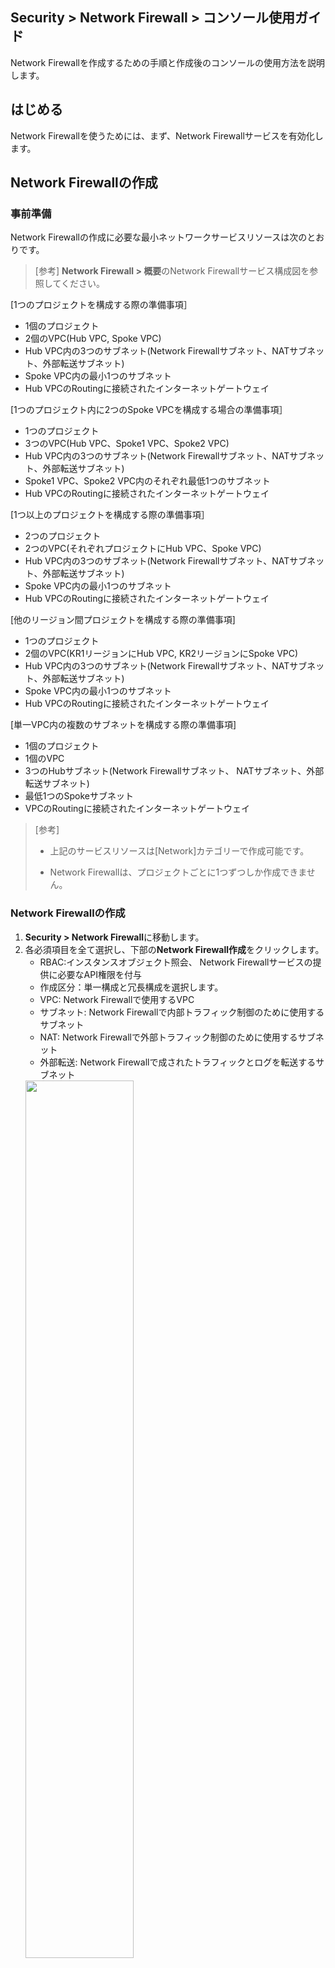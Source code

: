 ## Security > Network Firewall > コンソール使用ガイド

Network Firewallを作成するための手順と作成後のコンソールの使用方法を説明します。

## はじめる

Network Firewallを使うためには、まず、Network Firewallサービスを有効化します。

## Network Firewallの作成

### 事前準備

Network Firewallの作成に必要な最小ネットワークサービスリソースは次のとおりです。

> [参考]
> **Network Firewall > 概要**のNetwork Firewallサービス構成図を参照してください。

[1つのプロジェクトを構成する際の準備事項］

* 1個のプロジェクト
* 2個のVPC(Hub VPC, Spoke VPC)
* Hub VPC内の3つのサブネット(Network Firewallサブネット、NATサブネット、外部転送サブネット)
* Spoke VPC内の最小1つのサブネット
* Hub VPCのRoutingに接続されたインターネットゲートウェイ

[1つのプロジェクト内に2つのSpoke VPCを構成する場合の準備事項］ 

* 1つのプロジェクト
* 3つのVPC(Hub VPC、Spoke1 VPC、Spoke2 VPC)
* Hub VPC内の3つのサブネット(Network Firewallサブネット、NATサブネット、外部転送サブネット)
* Spoke1 VPC、Spoke2 VPC内のそれぞれ最低1つのサブネット
* Hub VPCのRoutingに接続されたインターネットゲートウェイ

[1つ以上のプロジェクトを構成する際の準備事項］

* 2つのプロジェクト
* 2つのVPC(それぞれプロジェクトにHub VPC、Spoke VPC)
* Hub VPC内の3つのサブネット(Network Firewallサブネット、NATサブネット、外部転送サブネット)
* Spoke VPC内の最小1つのサブネット
* Hub VPCのRoutingに接続されたインターネットゲートウェイ


[他のリージョン間プロジェクトを構成する際の準備事項]

* 1つのプロジェクト
* 2個のVPC(KR1リージョンにHub VPC, KR2リージョンにSpoke VPC)
* Hub VPC内の3つのサブネット(Network Firewallサブネット、NATサブネット、外部転送サブネット)
* Spoke VPC内の最小1つのサブネット
* Hub VPCのRoutingに接続されたインターネットゲートウェイ


[単一VPC内の複数のサブネットを構成する際の準備事項]

* 1個のプロジェクト
* 1個のVPC
* 3つのHubサブネット(Network Firewallサブネット、 NATサブネット、外部転送サブネット)
* 最低1つのSpokeサブネット
* VPCのRoutingに接続されたインターネットゲートウェイ


> [参考]
>* 上記のサービスリソースは[Network]カテゴリーで作成可能です。
> 
>* Network Firewallは、プロジェクトごとに1つずつしか作成できません。

### Network Firewallの作成

1. **Security > Network Firewall**に移動します。
2. 各必須項目を全て選択し、下部の**Network Firewall作成**をクリックします。
    * RBAC:インスタンスオブジェクト照会、 Network Firewallサービスの提供に必要なAPI権限を付与
    * 作成区分：単一構成と冗長構成を選択します。
    * VPC: Network Firewallで使用するVPC
    * サブネット: Network Firewallで内部トラフィック制御のために使用するサブネット
    * NAT: Network Firewallで外部トラフィック制御のために使用するサブネット
    * 外部転送: Network Firewallで成されたトラフィックとログを転送するサブネット
    <img src="https://kr1-api-object-storage.nhncloudservice.com/v1/AUTH_2acdfabf4efe4efc8a04c00b348110c9/cdn_origin/prod_nfw/24.07.12/nfw_add.png" height="60%">


> [参考]
> 
>* 作成されたNetwork Firewallはユーザーのプロジェクトに表示されません。 
>* サブネット、 NAT、外部転送に使用するサブネットはすべて別のサブネットを選択する必要があります。
>   * なるべくNHN Cloudコンソールで作成できる最小単位(28ビット)で作成することを推奨します。
>* Network Firewallが属するVPCのルーティングテーブルにインターネットゲートウェイが接続されている必要があります。
>* Network Firewallサービスは、利用可能領域を分離して冗長化を基本的に提供します。
>* Security Groupsとは別のサービスなので、Network Firewallを使用すると、両方のサービスを許可しなければインスタンスにアクセスすることができません。
>* Network Firewallが所有しているCIDR帯域と接続が必要なCIDR帯域は重複してはいけません。
>* **Network > Network Interface**にてVirtual_IPタイプで作成されているIPはNetwork Firewallにて冗長化用途で使用中のため、削除すると通信が遮断される可能性があります。
>* 単一または冗長構成を選択してNetwork Firewallを作成した後、変更が必要な場合、**オプション** タブで構成を変更できます。

### 接続設定
> [例]
> Network Firewallが使用するVPC(Hub)は10.0.0.0/24で、Network Firewallと接続が必要なVPC(Spoke)は172.16.0.0/24の場合
1. <strong>Network > Routing</strong> に移動し、Spoke VPCを選択した後、ルーティングテーブルを変更します。
    * Spoke VPCを選択した後、<strong>ルーティングテーブルの変更</strong>をクリックして中央集中型ルーティング(CVR)方式に変更します。
<img src="https://kr1-api-object-storage.nhncloudservice.com/v1/AUTH_2acdfabf4efe4efc8a04c00b348110c9/cdn_origin/prod_nfw/23.12.19/ConnectionSettings1.png" height="65%" />
<br>
<img src="https://kr1-api-object-storage.nhncloudservice.com/v1/AUTH_2acdfabf4efe4efc8a04c00b348110c9/cdn_origin/prod_nfw/23.12.19/ConnectionSettings2.png" height="50%" />
<br>

2. <strong>Network > Peering Gateway</strong> に移動してピアリングを作成します。
    * Spoke VPCが別のプロジェクトの場合、プロジェクトピアリングを作成します。
    * Spoke VPCが別のリージョンの場合、リージョンピアリングを作成します。
    * Spoke VPCが同じプロジェクトの場合、ピアリングを作成します。
        * ピアリングゲートウェイ接続の詳細については、 [ユーザーガイド](https://docs.nhncloud.com/ko/Network/Peering%20Gateway/ko/console-guide/)を参照してください。
<img src="https://kr1-api-object-storage.nhncloudservice.com/v1/AUTH_2acdfabf4efe4efc8a04c00b348110c9/cdn_origin/prod_nfw/23.12.19/ConnectionSettings3.png" height="65%" />
<br>
<img src="https://kr1-api-object-storage.nhncloudservice.com/v1/AUTH_2acdfabf4efe4efc8a04c00b348110c9/cdn_origin/prod_nfw/23.12.19/ConnectionSettings4.png" height="65%" />
<br>

3. <strong>Network > Routing</strong> に移動してHub VPCを選択した後、下記のルーティングを設定します。
    * 対象CIDR: 172.16.0.0/24
    * ゲートウェイ:ピアリング接続後に追加されたピアリングタイプのゲートウェイ
    <img src="https://kr1-api-object-storage.nhncloudservice.com/v1/AUTH_2acdfabf4efe4efc8a04c00b348110c9/cdn_origin/prod_nfw/23.12.19/ConnectionSettings5.png" height="65%" />
<br>

4. <strong>Network > Routing</strong> に移動してSpoke VPCを選択した後、下記のルーティングを設定します。
    * 対象CIDR: 0.0.0.0/0
    * ゲートウェイ：ピアリング接続後に追加したピアリングタイプのゲートウェイ
    <img src="https://kr1-api-object-storage.nhncloudservice.com/v1/AUTH_2acdfabf4efe4efc8a04c00b348110c9/cdn_origin/prod_nfw/23.12.19/ConnectionSettings6.png" height="65%" />
<br>

5. <strong>Network > Peering Gateway</strong> に移動してルーティングを設定します。
    * 作成されたピアリングを選択して**ルート** タブに移動します。
    * **ピア**または**ローカルルートの変更**ボタンを押して、以下のようにルーティングを設定します。
        * 対象CIDR: 0.0.0.0/0
        * ゲートウェイ: NetworkFirewall\_INF\_TRAFFIC\_VIP
        <img src="https://kr1-api-object-storage.nhncloudservice.com/v1/AUTH_2acdfabf4efe4efc8a04c00b348110c9/cdn_origin/prod_nfw/23.12.19/ConnectionSettings7.png" height="65%" />
<br>
<img src="https://kr1-api-object-storage.nhncloudservice.com/v1/AUTH_2acdfabf4efe4efc8a04c00b348110c9/cdn_origin/prod_nfw/23.12.19/ConnectionSettings8.png" height="50%" />

上記のルーティング設定が完了すると、Spoke VPCにあるインスタンスがNetwork Firewallを経由して公認通信をすることができます。 (<strong>Network Firewall > NAT</strong> タブでNATを追加する必要があります)
<br>

***
<br>

**Spoke VPCのサブネットが2つ以上あり、Network Firewallを介してサブネット間のトラフィック制御が必要な場合、**以下のルーティングを追加します。

> [例]
> Spoke VPC(172.16.0.0/24)のサブネットが172.16.0.0/25と172.16.0.128/25の場合

* <strong>Network > Routing</strong> に移動して Spoke VPCを選択した後、下記の2つのルーティングを追加します。
    * 対象CIDR: 172.16.0.0/25と172.16.0.128/25
    * ゲートウェイ:ピアリング接続後に追加されたピアリングタイプのゲートウェイ
    <img src="https://kr1-api-object-storage.nhncloudservice.com/v1/AUTH_2acdfabf4efe4efc8a04c00b348110c9/cdn_origin/prod_nfw/23.12.19/ConnectionSettings9.png" height="65%" />
<br>
<img src="https://kr1-api-object-storage.nhncloudservice.com/v1/AUTH_2acdfabf4efe4efc8a04c00b348110c9/cdn_origin/prod_nfw/23.12.19/ConnectionSettings10.png" height="65%" />
上記のルーティング設定が完了したら、Spoke VPC内にあるサブネット間のNetwork Firewallを経由してプライベート通信をすることができます。 (<strong>Network Firewall > Policy</strong> タブでポリシーを追加する必要があります)
<br>

***
<br>

**Spoke VPCが2つ以上**ある場合は、以下のルーティングを追加します。

> [例]
> Spoke VPC1(172.16.0.0/24)とSpoke VPC2(192.168.0.0/24)の場合
* <strong>Network > Routing</strong> に移動してHub VPCを選択した後、下記の2つのルーティングを追加します。
    * Spoke VPC 1
        * 対象CIDR: 172.16.0.0/24
        * ゲートウェイ: Hub VPCとSpoke VPC1の間に追加されたピアリングタイプのゲートウェイ
    * Spoke VPC 2
        * 対象CIDR: 192.168.0.0/24
        * ゲートウェイ: Hub VPCとSpokr VPC2の間に追加されたピアリングタイプのゲートウェイ
        <img src="https://kr1-api-object-storage.nhncloudservice.com/v1/AUTH_2acdfabf4efe4efc8a04c00b348110c9/cdn_origin/prod_nfw/23.12.19/ConnectionSettings11.png" height="65%" />


> [参考]
> **接続設定**の**5**のようにSpoke VPC2-Hub間のVPCピアリングにもルートの追加設定が必要です。
上記のルーティング設定が完了すると、異なるSpoke VPC間のNetwork Firewallを経由してプライベート通信を行うことができます。 (<strong>Network Firewall > ポリシー</strong>タブでポリシーの追加が必要)
Network Firewallサービス構成図を参考にして、お客様の環境に合わせて接続を設定してください。
<br>

***

Network Firewallの作成と接続設定が完了すると、Network Firewallの様々な機能を活用してアクセス制御を構成できます。
<br>


## ポリシー
Network Firewallを作成すると、ポリシー初期ページに移動します。

**ポリシー**タブではNetwork Firewallと接続されたVPC間のトラフィックとインバウンド/アウトバウンドトラフィックを制御できるポリシーを管理できます。

### メインページ

* default-denyは必須ポリシーであり、修正や削除ができません。

> [参考]
> default-denyポリシーでブロックされたログは、**オプション**タブの基本ブロックポリシーログ設定**を**使用**に変更した後、**ログ**タブで確認できます。

![main_page.PNG](https://kr1-api-object-storage.nhncloudservice.com/v1/AUTH_2acdfabf4efe4efc8a04c00b348110c9/cdn_origin/prod_nfw/23.09.07/main_page_1.png)

### ポリシー追加

* 出発地、目的地、宛先ポートを基にポリシーを追加できます。
    * すでに作成されたオブジェクトを通じて出発地、目的地、宛先ポートを選択します。
* ポリシーの状態(有効/無効)と動作(許可/ブロック)、スケジュールを設定し、ポリシーごとのロギングの有無などのオプションを設定してポリシーを追加できます。
* スケジュール機能は、ポリシーの状態を有効にした後に動作します(ポリシーが無効になっている場合、スケジュール機能は適用されません)。

![acl_add.PNG](https://kr1-api-object-storage.nhncloudservice.com/v1/AUTH_2acdfabf4efe4efc8a04c00b348110c9/cdn_origin/prod_nfw/24.05.27/acl_add.png)

### ポリシーのコピー

* **コピー**をクリックしてポリシーをコピーできます。
    * コピーされたポリシーは無効になります。


![acl_copy.PNG](https://kr1-api-object-storage.nhncloudservice.com/v1/AUTH_2acdfabf4efe4efc8a04c00b348110c9/cdn_origin/prod_nfw/23.09.07/acl_copy_1.png)


### ポリシーの修正

* **修正**をクリックしてポリシーを修正できます。


### ポリシーの移動

* **移動**をクリックしてポリシーを移動できます。
    * default-denyポリシーの下には移動できません。

![acl_move.PNG](https://kr1-api-object-storage.nhncloudservice.com/v1/AUTH_2acdfabf4efe4efc8a04c00b348110c9/cdn_origin/prod_nfw/23.09.07/acl_move_1.png)

### ポリシーの削除

* **削除**をクリックしてポリシーを削除できます。

>[注意]
>一度削除したポリシーは復元することができず、 default-denyポリシーは削除できません。

### ポリシーの一括ダウンロード

* ポリシータブに作成されているポリシー全体を一度にダウンロードできます。

### ポリシーの一括登録

* ダウンロードしたテンプレートを使って、ポリシーを一括で登録できます。

![acl_batch.PNG](https://kr1-api-object-storage.nhncloudservice.com/v1/AUTH_2acdfabf4efe4efc8a04c00b348110c9/cdn_origin/prod_nfw/23.09.07/acl_batch_1.png)

## オブジェクト

**オブジェクト**タブでは、ポリシーを作成する時に使用するIPとポートを作成して管理します。

### 追加

* 必須項目を入力してオブジェクトを作成します。
IPとポートは下記のタイプとプロトコルを追加できます。

    * IP
        * タイプ:サブネット、範囲、グループ
    * ポート
        * タイプ:ポート、範囲、グループ
        * プロトコル: TCP, UDP, ICMP

### 修正
* **修正**をクリックしてオブジェクトを修正できます。
    * タイプは修正ができません。

### 削除

* **削除**をクリックしてオブジェクトを削除できます。

    * 自動的にNetwork Firewallで生成されたオブジェクトは修正や削除ができません。

>[注意]
>ポリシーで使用中のオブジェクトは削除後、ALLオブジェクトに変更されます。

### インスタンスオブジェクトの追加
* Network Firewallが作成されたプロジェクト内にあるインスタンスを活用して、オブジェクトを追加できます。

> [参考]
>
> * インスタンスに関係なく、単にインスタンスの名前とプライベートIPアドレスだけを参考にしてオブジェクトを作成します(作成後は、オブジェクトタブで管理)


### オブジェクトの一括ダウンロード

* **オブジェクト**タブに作成されているIPとポートオブジェクト全体をそれぞれ一度にダウンロードできます。

## NAT

**NAT**(ネットワークアドレス変換)タブでは、外部から接続するインスタンスと専用に使用するグローバルIPを選択して接続します。

>[参考]
> 
> * NATは目的地ベースおよび1:1方式のみ提供します。
> * ポートベースのNATは提供しません。
> * NATを作成した後、**ポリシー**タブに許可ポリシーを追加すると公認通信が可能です。
> * NAT削除後、使用しないNAT前のグローバルIPは**Network - Floating**で直接削除してください。

### 追加

* **追加**をクリックしてNATを作成します。
    * NAT前のグローバルIPは**Network > Floating IP**であらかじめ作成したIPのいずれかを選択します。  
    * NAT後、プライベートIPで選択するオブジェクトは、**オブジェクト**タブであらかじめ作成しておく必要があり、**追加**をクリックして追加できます。

![nat_add.PNG](https://kr1-api-object-storage.nhncloudservice.com/v1/AUTH_2acdfabf4efe4efc8a04c00b348110c9/cdn_origin/prod_nfw/24.04.05/nat_add_2.png)

>[参考]
> 
> インスタンスへの接続は、NATを追加しながら設定したNAT前のグローバルIPで行うことができます。 (インスタンスに直接Floating IPを接続する必要はありません)

### 修正

* **修正**をクリックして作成されたNATを修正します。
    * 修正はグローバルIPとプライベートIPの両方を修正できます。

### 削除

* **削除**をクリックして作成されたNATを削除します。

## VPN

**VPN**タブでは、サイト間の暗号化されたトンネルを通じて安全なプライベート通信をサポートします。

### ゲートウェイ作成

* **ゲートウェイの作成**をクリックして、ピアVPN機器と接続するためのゲートウェイを作成します。

![gw_add.PNG](https://kr1-api-object-storage.nhncloudservice.com/v1/AUTH_2acdfabf4efe4efc8a04c00b348110c9/cdn_origin/prod_nfw/24.05.27/gw_add.png)

> [参考]
>
> * VPCとサブネットは修正できません。
> * ゲートウェイは最大10個まで作成可能です。
### ゲートウェイの修正

* **修正**ボタンをクリックしてゲートウェイを修正します。

### ゲートウェイの削除

* **削除**ボタンをクリックしてゲートウェイを削除します。
    * ゲートウェイに接続されたトンネルがある場合、削除されません。

### Floating IP接続

* ピア機器との接続に必要なFloating IPを設定します。
    * Floating IPは **Network > Floating IP**に作成されたリストのうち、未使用中の項目が表示されます。

![fip.PNG](https://kr1-api-object-storage.nhncloudservice.com/v1/AUTH_2acdfabf4efe4efc8a04c00b348110c9/cdn_origin/prod_nfw/24.05.27/fip.png)

### トンネル作成

* ピア機器と接続するトンネルを作成します。

![tunnel_add.PNG](https://kr1-api-object-storage.nhncloudservice.com/v1/AUTH_2acdfabf4efe4efc8a04c00b348110c9/cdn_origin/prod_nfw/24.05.27/tunnel_add.png)

* トンネル設定
    * ゲートウェイ：ゲートウェイタブで作成されたゲートウェイが表示され、トンネルと接続するゲートウェイを選択します。
        * 作成されたゲートウェイがない場合は、表示されません。
    * ピアIPアドレス：接続するピアVPN機器のIPアドレスを入力します。
    * IKEバージョン：ピアVPN機器と同じバージョンに設定します。
        * IKEバージョン1はMain Modeのみサポートされます。
    * Pre-Shared Key：ピアVPN機器と同じキー値を入力します。
    * DPD(dead peer detection)： 10秒単位で合計5回の再送信を試行し、無効を選択した場合、ピアVPN機器のDPDリクエストに対するレスポンスのみをサポートします。
    * NAT-Traversal：トンネル作成時に発生するパケットの削除を防止するための機能で、一般的にピアVPN装置がグローバルIPの場合、使用に設定します。
* Phase 1/2設定
    * IPSec VPN トンネルを作成するために必要な設定情報を入力します。

 > [設定時の注意事項］
 >
 > * 全ての設定はピアVPN機器と同じように設定します。
 > * ローカルIDはピアVPN機器の設定方式によって選択的に設定します。
 > * Phase 2の追加は最大3つまで可能です。
 > * ローカルプライベートIPとピアプライベートIPは互いに重複しないようにしてください。 この範囲には、VPCピアリングを含むNetwork Firewallと接続するすべてのプライベート帯域が含まれます。
  > 下記のCIDRは、ローカルプライベートIPとピアプライベートIPに追加することができず、追加する場合、Network Firewallを経由する通信に問題がある可能性があります。
 >   * 10.0.0.0/8
 >   * 172.16.0.0/12
 >   * 192.168.0.0/16

### トンネル接続

* トンネル作成が完了すると、接続待機状態で作成され、作成されたトンネルを**接続**ボタンをクリックしてピアVPN機器と接続します。

> [参考]
>
> * **状態**列で色別にトンネルの状態を確認できます。
 >   * 緑：ピアVPN機器と正常に接続している状態です。
 >   * 赤：設定値または通信状態などの問題でピアVPN機器間の接続に失敗した状態。
 >   * 灰色: 接続待機状態(新しく作成されたトンネル)
 >   * オレンジ色： **停止**ボタンをクリックして、ピアVPN機器間の接続が停止した状態

### トンネル修正

* **修正**ボタンをクリックしてトンネルを修正します。
    * 設定値のうち、ゲートウェイを除くすべての値を修正することができ、修正する場合、ピアVPN機器も同じ値に修正する必要があります。

### トンネル停止

* **停止**ボタンをクリックしてトンネルを停止します。
    * 停止する場合、ピアVPN機器を介したプライベート通信が中断されます。

### トンネル削除

* **削除**ボタンをクリックしてトンネルを削除します。

### イベント

* ピアVPN機器とのトンネル接続時に発生するイベントログを検索できます。

> [参考]
>
> * イベントでは、トンネルに関するイベントログのみを検索できます。
> * VPN トンネルを介した通信ログまたはトンネル作成と削除などの監査ログは、**ログ**タブでご確認ください。

## ログ

**ログ**タブでは、Network Firewallで作成されたログを検索できます。

### 検索

* トラフィック: Network Firewallを経由する際に、許可またはブロックポリシーによって作成されたトラフィックログを検索します。
    * 照会は1か月単位で最大3か月までの過去のデータのみ検索可能です。
        * 最大保存ログ数は800万個であり、トラフィックの量によって保存されるログの量が変わるため、過去のデータが照会されない場合があります。
    * 別のデータ保存が必要な場合は、**オプション**タブの**ログリモート送信設定**を参照してください。

* Audit:ポリシーの作成および削除など、Network Firewallの変更事項に関するログを検索
    * 照会は最大1か月単位で検索可能で、組織サービスであるCloudTrailでも検索できます。

### Excelダウンロード

* **Excelダウンロード**をクリックしてトラフィックとAuditログの検索結果をダウンロードできます。
    * トラフィックログの最大ダウンロード数は30万件です。

## モニター

**モニター**タブではNetwork Firewallの状態をリアルタイムで確認できます。
検索は最大24時間(1日)以内でのみ可能です。

### 検索

* セッション:現在Network Firewallを介して使用するセッションの数量
* ネットワーク使用量:現在Network Firewallを経由するインバウンド/アウトバウンドトラフィック

## オプション

**オプション**タブではNetwork Firewall運営に必要なオプションを設定できます。

### ログ設定

* 基本ブロックポリシーログ設定: Network Firewall作成後に必ず作成される基本ブロックポリシーログを保存するかどうかを選択します。
    * 使用を選択すると、基本ブロックポリシーで作成されたログはトラフィックログから検索できます。
* ログ遠隔転送設定:遠隔地にトラフィックログを保存できるオプションを選択します。
    * Syslog:最大2つの遠隔地アドレスにログを保存
        * 2つの遠隔地は 個別に設定可能(IPアドレス、プロトコル、ポート番号)
    * Object Storage: NHN Cloudで提供するObject Storageサービスでログを転送
    * Log & Crash Search: NHN Cloudで提供するLog & Crash Searchサービスでログを転送

### 一般設定

* MTU(maximum transmission unit)サイズ設定: Network Firewallに連結されたイーサネットのMTUサイズを設定します。
    * トラフィック: NHN Cloud内部通信に使用するイーサネット(ピアリング通信を含む)
    * NAT:外部通信に使用するイーサネット

> [参考] 
> トラフィック、 NATイーサネットの基本MTUサイズは1450Byteです。

* Network Firewall構成：単一または冗長化でNetwork Firewallの構成方法を設定できます。

> [参考]
> 
> * 構成方法を変更する場合、数分程度の時間がかかり、設定変更が完了するまでサービスに影響を及ぼす可能性があります。
> * ポリシー、NATなどNetwork Firewallの変更作業は、構成方法の変更が完了した後に行うことを推奨します。
* Network Firewallの削除：運用中のNetwork Firewallを削除できます。
    * Network Firewallは韓国(パンギョ)リージョンと韓国(ピョンチョン)リージョンでそれぞれ削除できます。

> [削除時の注意事項]
> 
> * 運営中のNetwork Firewallを削除する場合、Network Firewallと接続されている他のサービスを考慮して実行してください。     

## サービスの無効化

**プロジェクト管理 > 利用中中のサービス**でNetwork Firewallサービスを無効にできます。

> [参考]
> 
> * Network Firewallサービスの無効化は、韓国(パンギョ)リージョンと韓国(ピョンチョン)リージョンの両方に適用されます。
> 例えば、Network Firewallサービスを同じプロジェクトの韓国(パンギョ)リージョンと韓国(ピョンチョン)リージョンの両方で有効にした場合、2つのリージョンのうち1つのNetwork Firewallサービスだけを無効にすることはできません。
> * 無効化するには、韓国(パンギョ)リージョンと韓国(ピョンチョン)リージョでそれぞれNetwork Firewallを削除してください。
